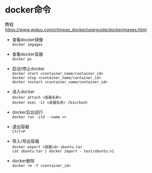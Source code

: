 # docker命令

教程  
https://www.widuu.com/chinese_docker/userguide/dockerimages.html

* 查看docker镜像  
  `docker imgages`

* 查看docker容器  
  `docker ps`

* 启动/停止docker  
  `docker start <container_name/container_id>`  
  `docker stop <container_name/container_id>`  
  `docker restart <container_name/container_id>`

* 进入docker  
  `docker attach <容器名称>`  
  `docker exec -it <容器名称> /bin/bash`

* docker后台运行  
  `docker run -itd --name <>`

* 退出容器  
  `Ctrl+P`

* 导入/导出容器  
  `docker export <容器id> ubuntu.tar`  
  `cat ubuntu.tar | docker import - test/ubuntu:v1`

* docker删除  
  `docker rm -f <container_id>`